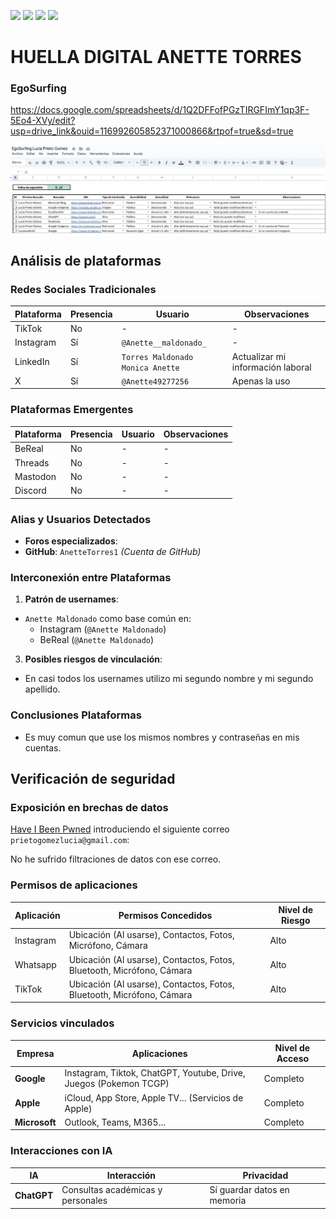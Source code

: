 [![](https://img.shields.io/badge/-Inicio-FFF?style=flat&logo=Emlakjet&logoColor=black)](/README.md) [![](https://img.shields.io/badge/-Entrega_2-FFF?style=flat&logo=openstreetmap&logoColor=black)](/Entregas/Entrega-2/ModeloDeNegocio.md)  [![](https://img.shields.io/badge/-Entrega_3-FFF?style=flat&logo=openstreetmap&logoColor=black)](/Entregas/Entrega-3/HuellaDigital.md)  [![](https://img.shields.io/badge/-Entrega_4-FFF?style=flat&logo=openstreetmap&logoColor=black)]()

# HUELLA DIGITAL ANETTE TORRES

### EgoSurfing
https://docs.google.com/spreadsheets/d/1Q2DFFofPGzTIRGFImY1qp3F-5Eo4-XVy/edit?usp=drive_link&ouid=116992605852371000866&rtpof=true&sd=true

![EgoSurfing](/Documentos/Imagenes/eggoSurfingLuciaPrieto.jpeg)


## Análisis de plataformas


### Redes Sociales Tradicionales
| Plataforma   | Presencia | Usuario        | Observaciones |
|--------------|-----------|----------------|---------------|
| TikTok       | No        |        -       |       -       |
| Instagram    | Sí        | `@Anette__maldonado_`  | -     |
| LinkedIn     | Sí        | `Torres Maldonado Monica Anette`  | Actualizar mi información laboral |
| X            | Sí        | `@Anette49277256` | Apenas la uso             |




### Plataformas Emergentes
| Plataforma   | Presencia | Usuario     | Observaciones |
|--------------|-----------|-------------|---------------|
| BeReal       | No        | -  | - |
| Threads      | No        | - | - |
| Mastodon     | No        | -           | - |
| Discord      | No        | - | - |


### Alias y Usuarios Detectados
- **Foros especializados**:
 - **GitHub**: `AnetteTorres1`
   *(Cuenta de GitHub)*


### Interconexión entre Plataformas


1. **Patrón de usernames**:
  - `Anette Maldonado` como base común en:
    - Instagram (`@Anette Maldonado`)
    - BeReal (`@Anette Maldonado`)
       
3. **Posibles riesgos de vinculación**:
  - En casi todos los usernames utilizo mi segundo nombre y mi segundo apellido.


### Conclusiones Plataformas
- Es muy comun que use los mismos nombres y contraseñas en mis cuentas.


## Verificación de seguridad


### Exposición en brechas de datos


[Have I Been Pwned](https://haveibeenpwned.com/) introduciendo el siguiente correo `prietogomezlucia@gmail.com`:


No he sufrido filtraciones de datos con ese correo.


### Permisos de aplicaciones
| Aplicación  | Permisos Concedidos | Nivel de Riesgo |
|-----------------------|----------------------|-----------------|
| Instagram | Ubicación (Al usarse), Contactos, Fotos, Micrófono, Cámara | Alto |
| Whatsapp | Ubicación (Al usarse), Contactos, Fotos, Bluetooth, Micrófono, Cámara | Alto |
| TikTok | Ubicación (Al usarse), Contactos, Fotos, Bluetooth, Micrófono, Cámara | Alto |


### Servicios vinculados
| Empresa | Aplicaciones | Nivel de Acceso |
|-----------|--------------------------|-----------------|
| **Google** | Instagram, Tiktok, ChatGPT, Youtube, Drive, Juegos (Pokemon TCGP) | Completo |
| **Apple** | iCloud, App Store, Apple TV... (Servicios de Apple) | Completo |
| **Microsoft** | Outlook, Teams, M365... | Completo |


### Interacciones con IA
| IA | Interacción | Privacidad |
|---------------|---------------------|--------------------------|
| **ChatGPT** | Consultas académicas y personales| Sí guardar datos en memoria |
